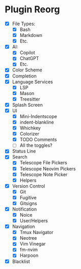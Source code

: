 # Plugin Reorg

- [x] File Types:
  - [x] Bash
  - [x] Markdown
  - [x] Etc.
- [x] AI:
  - [x] Copilot
  - [x] ChatGPT
  - [x] Etc.
- [x] Color Scheme
- [x] Completion
- [x] Language Services
  - [x] LSP
  - [x] Mason
  - [x] Treesitter
- [x] Splash Screen
- [x] UI
  - [x] Mini-Indentscope
  - [x] indent-blankline
  - [x] Whichkey
  - [x] Colorizer
  - [x] TODO Comments
  - [ ] All the toggles?
- [x] Status Line
- [x] Search
  - [x] Telescope File Pickers
  - [x] Telescope Neovim Pickers
  - [x] Telescope Note Picker
  - [x] Helpers
- [x] Version Control
  - [x] Git
  - [x] Fugitive
  - [x] Gitsigns
- [x] Notification
  - [x] Noice
  - [x] User/Helpers
- [x] Navigation
  - [x] Tmux Navigator
  - [x] Neotree
  - [x] Vim Vinegar
  - [x] fm-nvim
  - [x] Harpoon
- [x] Blacklist
